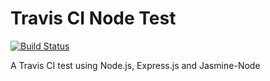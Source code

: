 # Travis CI Node Test

[![Build Status](https://travis-ci.org/BideoWego/travis-ci-node-test.svg?branch=master)](https://travis-ci.org/BideoWego/travis-ci-node-test)

A Travis CI test using Node.js, Express.js and Jasmine-Node









